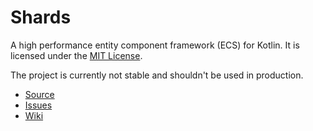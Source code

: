 # Shards

A high performance entity component framework (ECS) for Kotlin. It is
licensed under the [MIT License].

The project is currently not stable and shouldn't be used in production. 

* [Source]
* [Issues]
* [Wiki]

[Source]: https://github.com/LanternPowered/Shards
[Issues]: https://github.com/LanternPowered/Shards/issues
[Wiki]: https://github.com/LanternPowered/Shards/wiki
[MIT License]: https://www.tldrlegal.com/license/mit-license
